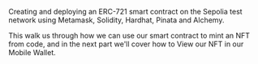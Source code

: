 Creating and deploying an ERC-721 smart contract on the Sepolia test network using Metamask, Solidity, Hardhat, Pinata and Alchemy.

This walk us through how we can use our smart contract to mint an NFT from code, and in the next part we'll cover how to View our NFT in our Mobile Wallet.